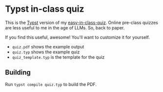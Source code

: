 # Typst in-class quiz

This is the [Typst](https://typst.app) version of my
[easy-in-class-quiz](https://github.com/kljensen/easy-in-class-quiz).
Online pre-class quizzes are less useful to me in the age
of LLMs. So, back to paper.

If you find this useful, awesome! You'll want to customize
it for yourself.

- `quiz.pdf` shows the example output
- `quiz.typ` shows the example quiz
- `quiz_template.typ` is the template for the quiz

## Building

Run `typst compile quiz.typ` to build the PDF.
